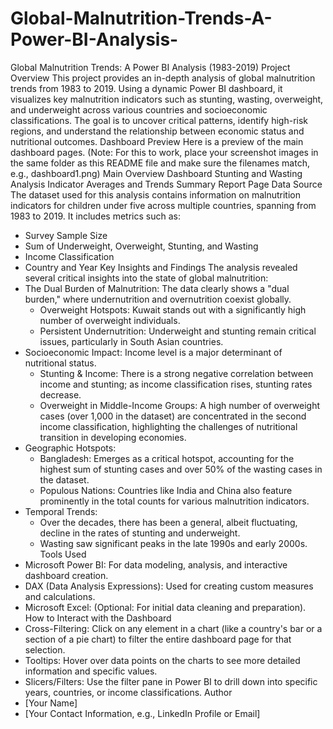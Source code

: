 # Global-Malnutrition-Trends-A-Power-BI-Analysis-
Global Malnutrition Trends: A Power BI Analysis (1983-2019)
Project Overview
This project provides an in-depth analysis of global malnutrition trends from 1983 to 2019. Using a dynamic Power BI dashboard, it visualizes key malnutrition indicators such as stunting, wasting, overweight, and underweight across various countries and socioeconomic classifications. The goal is to uncover critical patterns, identify high-risk regions, and understand the relationship between economic status and nutritional outcomes.
Dashboard Preview
Here is a preview of the main dashboard pages.
(Note: For this to work, place your screenshot images in the same folder as this README file and make sure the filenames match, e.g., dashboard1.png)
Main Overview Dashboard
Stunting and Wasting Analysis
Indicator Averages and Trends
Summary Report Page
Data Source
The dataset used for this analysis contains information on malnutrition indicators for children under five across multiple countries, spanning from 1983 to 2019. It includes metrics such as:
 * Survey Sample Size
 * Sum of Underweight, Overweight, Stunting, and Wasting
 * Income Classification
 * Country and Year
Key Insights and Findings
The analysis revealed several critical insights into the state of global malnutrition:
 * The Dual Burden of Malnutrition: The data clearly shows a "dual burden," where undernutrition and overnutrition coexist globally.
   * Overweight Hotspots: Kuwait stands out with a significantly high number of overweight individuals.
   * Persistent Undernutrition: Underweight and stunting remain critical issues, particularly in South Asian countries.
 * Socioeconomic Impact: Income level is a major determinant of nutritional status.
   * Stunting & Income: There is a strong negative correlation between income and stunting; as income classification rises, stunting rates decrease.
   * Overweight in Middle-Income Groups: A high number of overweight cases (over 1,000 in the dataset) are concentrated in the second income classification, highlighting the challenges of nutritional transition in developing economies.
 * Geographic Hotspots:
   * Bangladesh: Emerges as a critical hotspot, accounting for the highest sum of stunting cases and over 50% of the wasting cases in the dataset.
   * Populous Nations: Countries like India and China also feature prominently in the total counts for various malnutrition indicators.
 * Temporal Trends:
   * Over the decades, there has been a general, albeit fluctuating, decline in the rates of stunting and underweight.
   * Wasting saw significant peaks in the late 1990s and early 2000s.
Tools Used
 * Microsoft Power BI: For data modeling, analysis, and interactive dashboard creation.
 * DAX (Data Analysis Expressions): Used for creating custom measures and calculations.
 * Microsoft Excel: (Optional: For initial data cleaning and preparation).
How to Interact with the Dashboard
 * Cross-Filtering: Click on any element in a chart (like a country's bar or a section of a pie chart) to filter the entire dashboard page for that selection.
 * Tooltips: Hover over data points on the charts to see more detailed information and specific values.
 * Slicers/Filters: Use the filter pane in Power BI to drill down into specific years, countries, or income classifications.
Author
 * [Your Name]
 * [Your Contact Information, e.g., LinkedIn Profile or Email]
